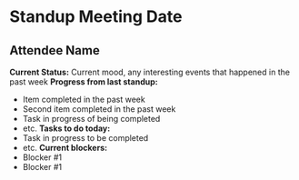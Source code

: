# Standup Meeting Date
## Attendee Name
**Current Status:** Current mood, any interesting events that happened in the past week
**Progress from last standup:**
* Item completed in the past week
* Second item completed in the past week
* Task in progress of being completed
* etc.
**Tasks to do today:**
* Task in progress to be completed
* etc.
**Current blockers:**
* Blocker #1
* Blocker #1 